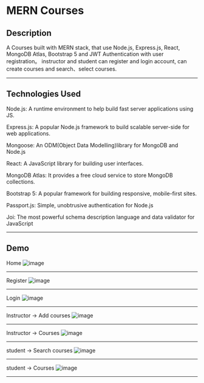 # MERN Courses

**Description**
---

A Courses built with MERN stack, that use Node.js, Express.js, React, MongoDB Atlas, Bootstrap 5 and JWT Authentication with user registration。 instructor and student can register and login account, can create courses and search、select courses.

---

**Technologies Used**
---
Node.js: A runtime environment to help build fast server applications using JS.

Express.js: A popular Node.js framework to build scalable server-side for web applications.

Mongoose: An ODM(Object Data Modelling)library for MongoDB and Node.js

React: A JavaScript library for building user interfaces.

MongoDB Atlas: It provides a free cloud service to store MongoDB collections.

Bootstrap 5: A popular framework for building responsive, mobile-first sites.

Passport.js: Simple, unobtrusive authentication for Node.js

Joi: The most powerful schema description language and data validator for JavaScript

---

**Demo**
---

Home
![image](https://user-images.githubusercontent.com/75763817/157053624-4ec73f11-7edc-4f26-914e-379a3a12cef9.png)

---

Register
![image](https://user-images.githubusercontent.com/75763817/157053946-6be37a12-c982-4a48-85bf-9fc5e64d4ea4.png)

---

Login
![image](https://user-images.githubusercontent.com/75763817/157054101-fff43c3b-4df3-4a70-8f3a-da5eb72e1a7d.png)

---

Instructor -> Add courses
![image](https://user-images.githubusercontent.com/75763817/157054700-608194ce-4b65-4c74-b24f-423e3cf01d49.png)

---

Instructor -> Courses
![image](https://user-images.githubusercontent.com/75763817/157054880-4b9e5fce-48dd-401c-91f1-59be86f39744.png)

---

student -> Search courses
![image](https://user-images.githubusercontent.com/75763817/157055161-a5209f3b-e360-42f6-87cd-6e49d40bfea5.png)

---

student -> Courses
![image](https://user-images.githubusercontent.com/75763817/157055626-3e8e391c-d5f2-414a-b97e-4e06e9eafa99.png)

---
